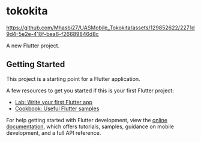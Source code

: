 # tokokita



https://github.com/Mhasbi27/UASMobile_Tokokita/assets/129852622/2271d9d4-5e2e-418f-bea6-f26689846d8c



A new Flutter project.

## Getting Started

This project is a starting point for a Flutter application.

A few resources to get you started if this is your first Flutter project:

- [Lab: Write your first Flutter app](https://docs.flutter.dev/get-started/codelab)
- [Cookbook: Useful Flutter samples](https://docs.flutter.dev/cookbook)

For help getting started with Flutter development, view the
[online documentation](https://docs.flutter.dev/), which offers tutorials,
samples, guidance on mobile development, and a full API reference.


